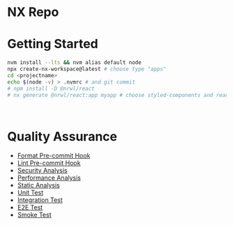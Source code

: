 # NX Repo


# Getting Started
```bash
nvm install --lts && nvm alias default node
npx create-nx-workspace@latest # choose type "apps"
cd <projectname>
echo $(node -v) > .nvmrc # and git commit
# npm install -D @nrwl/react
# nx generate @nrwl/react:app myapp # choose styled-components and react-router "yes" > it install prettier eslint jest and cypress
```

<br />

# Quality Assurance

- [Format Pre-commit Hook](../quality/hook_format.md)
- [Lint Pre-commit Hook](../quality//hook_lint.md)
- [Security Analysis](../quality/analyse_security.md)
- [Performance Analysis](../quality/analyse_performance.md)
- [Static Analysis](../quality/analyse_static.md)
- [Unit Test](../quality/test_unit.md)
- [Integration Test](../quality/test_integration.md)
- [E2E Test](../quality/test_e2e.md)
- [Smoke Test](../quality/test_smoke.md)

